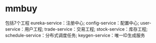 # mmbuy
包括7个工程
eureka-service：注册中心;
config-service：配置中心;
user-service：用户工程;
trade-service：交易工程;
stock-service：库存工程;
schedule-service：分布式调度任务;
keygen-service：唯一ID生成服务
